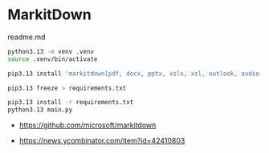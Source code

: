 # MarkitDown

readme.md

```bash
python3.13 -m venv .venv
source .venv/bin/activate

pip3.13 install 'markitdown[pdf, docx, pptx, xslx, xsl, outlook, audio-transcription, youtube-transcription]'

pip3.13 freeze > requirements.txt
```

```bash
pip3.13 install -r requirements.txt
python3.13 main.py
```



*   https://github.com/microsoft/markitdown

*   https://news.ycombinator.com/item?id=42410803



